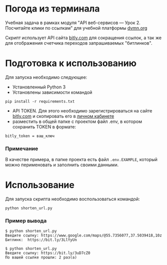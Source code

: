 # Погода из терминала

Учебная задача в рамках модуля "API веб-сервисов — Урок 2. Посчитайте клики по ссылкам" для учебной платформы [dvmn.org](https://dvmn.org)

Скрипт использует API сайта [bitly.com](https://bitly.com/) для сокращения ссылок, а так же для отображения счетчика переходов запрашиваемых "битлинков".

# Подготовка к использованию

Для запуска необходимо следующее:
- Установленный Python 3
- Установлены зависимости командой 
```commandline
pip install -r requirements.txt
```
- API TOKEN. Для этого необходимо зарегистрироваться на сайте [bitly.com](https://bitly.com/) и скопировать его в [личном кабинете](https://app.bitly.com/settings/api/)
- разместить в общей папке с проектом файл .env, в котором сохранить TOKEN в формате:
```
bitly_token = ваш_ключ
``` 
### Примечание
В качестве примера, в папке проекта есть файл `.env.EXAMPLE`, который можно перименовать и заполнить своими данными. 

# Использование

Для запуска скрипта необходимо воспользоваться командой:
```commandline
python shorten_url.py  
```

### Пример вывода

```
$ python shorten_url.py
Введите ссылку: https://www.google.com/maps/@55.7356077,37.5039418,10z
Битлинк:  https://bit.ly/3LlYyUn
```
```
$ python shorten_url.py
Введите ссылку: https://bit.ly/3uD7cZ0
По вашей ссылке прошли: 2 раз(а)
```
